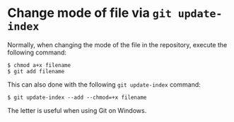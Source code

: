 # Change mode of file via `git update-index`

Normally, when changing the mode of the file in the repository, execute the following command:

```
$ chmod a+x filename
$ git add filename
```

This can also done with the following `git update-index` command:

```
$ git update-index --add --chmod=+x filename
```

The letter is useful when using Git on Windows.
